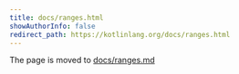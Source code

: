 ```yaml
---
title: docs/ranges.html
showAuthorInfo: false
redirect_path: https://kotlinlang.org/docs/ranges.html
---
```


The page is moved to [docs/ranges.md](docs/ranges.md)
